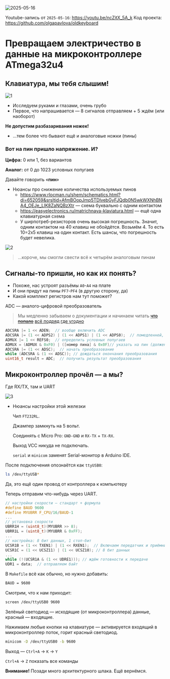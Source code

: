 ![2025-05-16](https://github.com/user-attachments/assets/4c3e9c5a-0331-415f-800e-64cba53c4573)

Youtube-запись от `2025-05-16`: https://youtu.be/ncZitX_5A_k
Код проекта: https://github.com/olgapavlova/oldkeyboard

# Превращаем электричество в данные на микроконтроллере ATmega32u4
## Клавиатура, мы тебя слышим!
![1](https://github.com/user-attachments/assets/a748c637-b96a-4e6c-b8e9-f1badc4b83f3)

- Исследуем руками и глазами, очень грубо
- Первое, что напрашивается — 8 сигналов отправляем + 5 ждём (или наоборот)


**Не допустим разбазаривания ножек!**


- …тем более что бывают ещё и аналоговые ножки (пины)

### Вот на пин пришло напряжение. И?

**Цифра:** 0 или 1, без вариантов

**Аналог:** от 0 до 1023 условных попугаев


Давайте говорить «**пин**»

- Нюансы про снижение количества используемых пинов
    - https://www.rlocman.ru/shem/schematics.html?di=652059&srsltid=AfmBOopJmp5TDlvebGyFJQdb0N5wkWXNhBNA4_OEJe_LIK8ZaNQBzXtr — схема буквально с одним контактом
    - https://easyelectronics.ru/matrichnaya-klaviatura.html — ещё одна клавиатурная схема
    - У ширпотреб-резисторов очень высокая погрешность. Значит, одним контактом на 40 клавиш не обойдётся. Возьмём 4. То есть 10=2x5 клавиш на один контакт. Есть шансы, что погрешность будет невелика.
    
![2](https://github.com/user-attachments/assets/8ed346f2-b58b-4019-84ba-6945af7ab574)

> …короче, мы смогли свести всё к четырём аналоговым пинам
> 

## Сигналы-то пришли, но как их понять?

- Похоже, нас устроят разъёмы `A0`-`A4` на плате
- И они придут на пины `PF7`-`PF4` (в другую сторону, да)
- Какой комплект регистров нам тут поможет?


ADC — аналого-цифровой преобразователь


> Мы медленно забываем о документации и начинаем читать [~~что попало~~](https://www.pulinglobal.com/atmelavrmicrocontrollertutorial/5.-analog-to-digital-converter-(adc)) [всё подряд](http://microelex.blogspot.com/p/2.html) [где угодно](https://www.instructables.com/Introduction-to-ADC-in-AVR-Microcontroller-for-Beg/)
> 

```c
ADCSRA |= 1 << ADEN;  // вообще включить ADC
ADCSRA |= (1 << ADPS2) | (1 << ADPS1) | (1 << ADPS0);  // помедленней, я записываю
ADMUX |= 1 << REFS0;  // определить условных попугаев
ADMUX = (ADMUX & 0xF0) | ([номер пина] & 0x0F)// указать на пин (должен остаться только один)
ADCSRA |= (1 << ADSC);  // начать преобразование
while (ADCSRA & (1 << ADSC)); // дождаться окончания преобразования
uint16_t result = ADC;  // получить результат преобразования
```

## Микроконтроллер прочёл — а мы?


Где RX/TX, там и UART

![3](https://github.com/user-attachments/assets/dd45f1a9-f3a8-481a-ad17-1ec35022838a)

- Нюансы настройки этой железки
    
    Чип `FT232RL`.
    
    Джампер замкнуть на 5 вольт.
    
    Соединять с Micro Pro: `GND-GND` и `RX-TX` + `TX-RX`.
    
    Выход VCC никуда не подключать.
    
    `serial` и `minicom` заменят Serial-монитор в Arduino IDE.
    

После подключения опознаётся как `ttyUSB0`:

```bash
ls /dev/ttyUSB*
```

Да, это ещё один провод от контроллера к компьютеру

Теперь отправим что-нибудь через UART.

```c
// настройки скорости — стандарт + формула
#define BAUD 9600
#define MYUBRR F_CPU/16/BAUD-1
...
// установка скорости
UBRR1H = (uint8_t)(MYUBRR >> 8);
UBRR1L = (uint8_t)(MYUBRR & 0xFF);
...
// настройка: 8 бит данных, 1 стоп-бит
UCSR1B = (1 << TXEN1) | (1 << RXEN1);  // Включаем передатчик и приёмник
UCSR1C = (1 << UCSZ11) | (1 << UCSZ10); // 8 бит данных
...
while (!(UCSR1A & (1 << UDRE1))); // ждём готовности к передаче
UDR1 = data;  // отправляем байт
```

В `Makefile` всё как обычно, но нужно добавить:

```bash
BAUD = 9600
```

Смотрим, что к нам приходит:

```bash
screen /dev/ttyUSB0 9600
```

Зелёный светодиод — исходящие (от микроконтроллера) данные, красный — входящие.

Нажимаем любые кнопки на клавиатуре — активируется входящий в микроконтроллер поток, горит красный светодиод.

```bash
minicom -D /dev/ttyUSB0 -b 9600
```

Выход — `Ctrl+A` → `K` → `Y`

`Ctrl+A` → `Z` показать все команды

**Внимание!** Позади много архитектурного шлака. Ещё вернёмся.

</aside>
